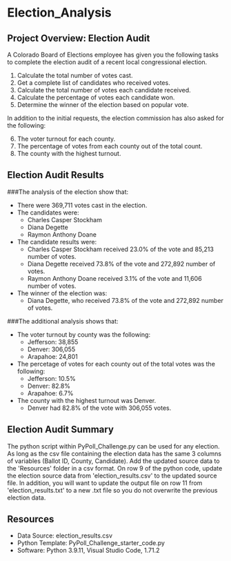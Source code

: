 # Election_Analysis


## Project Overview: Election Audit
A Colorado Board of Elections employee has given you the following tasks to complete the election audit of a recent local congressional election.

1. Calculate the total number of votes cast.
2. Get a complete list of candidates who received votes.
3. Calculate the total number of votes each candidate received. 
4. Calculate the percentage of votes each candidate won.
5. Determine the winner of the election based on popular vote.

In addition to the initial requests, the election commission has also asked for the following:

6. The voter turnout for each county.
7. The percentage of votes from each county out of the total count.
8. The county with the highest turnout. 

## Election Audit Results

###The analysis of the election show that:
- There were 369,711 votes cast in the election.
- The candidates were:
  - Charles Casper Stockham
  - Diana Degette
  - Raymon Anthony Doane
- The candidate results were:
  - Charles Casper Stockham received 23.0% of the vote and 85,213 number of votes.
  - Diana Degette received 73.8% of the vote and 272,892 number of votes.
  - Raymon Anthony Doane received 3.1% of the vote and 11,606 number of votes.
- The winner of the election was:
  - Diana Degette, who received 73.8% of the vote and 272,892 number of votes.

###The additional analysis shows that:
- The voter turnout by county was the following:
  - Jefferson: 38,855
  - Denver: 306,055
  - Arapahoe: 24,801
- The percetage of votes for each county out of the total votes was the following:
  - Jefferson: 10.5%
  - Denver: 82.8%
  - Arapahoe: 6.7%
- The county with the highest turnout was Denver. 
  - Denver had 82.8% of the vote with 306,055 votes.

## Election Audit Summary

The python script within PyPoll_Challenge.py can be used for any election. As long as the csv file containing the election data has the same 3 columns of variables (Ballot ID, County, Candidate). Add the updated source data to the 'Resources' folder in a csv format. On row 9 of the python code, update the election source data from 'election_results.csv' to the updated source file. In addition, you will want to update the output file on row 11 from 'election_results.txt' to a new .txt file so you do not overwrite the previous election data. 


## Resources
- Data Source: election_results.csv
- Python Template: PyPoll_Challenge_starter_code.py
- Software: Python 3.9.11, Visual Studio Code, 1.71.2
